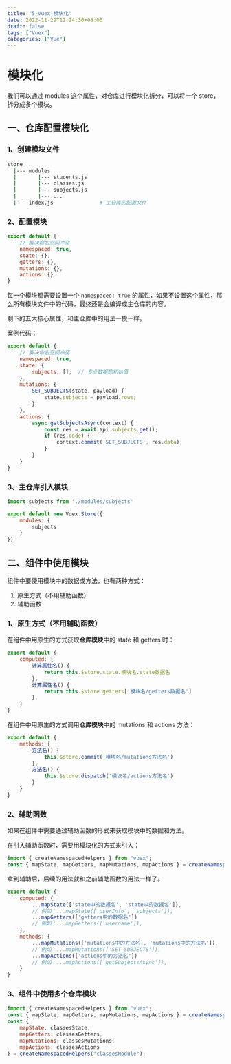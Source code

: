 ```yaml
---
title: "5-Vuex-模块化"
date: 2022-11-22T12:24:30+08:00
draft: false
tags: ["Vuex"]
categories: ["Vue"]
---
```

# 模块化

我们可以通过 modules 这个属性，对仓库进行模块化拆分，可以将一个 store，拆分成多个模块。

## 一、仓库配置模块化

### 1、创建模块文件

```bash
store
  |--- modules
  |       |--- students.js
  |       |--- classes.js
  |       |--- subjects.js
  |       |--- ...
  |--- index.js     		  # 主仓库的配置文件
```

### 2、配置模块

```js
export default {
    // 解决命名空间冲突
    namespaced: true,
    state: {},
    getters: {},
    mutations: {},
    actions: {}
}
```

每一个模块都需要设置一个 `namespaced: true` 的属性，如果不设置这个属性，那么所有模块文件中的代码，最终还是会编译成主仓库的内容。

剩下的五大核心属性，和主仓库中的用法一模一样。

案例代码：

```js
export default {
    // 解决命名空间冲突
    namespaced: true,
    state: {
        subjects: [],  // 专业数据的初始值
    },
    mutations: {
        SET_SUBJECTS(state, payload) {
            state.subjects = payload.rows;
        }
    },
    actions: {
        async getSubjectsAsync(context) {
            const res = await api.subjects.get();
            if (res.code) {
                context.commit('SET_SUBJECTS', res.data);
            }
        }
    }
}
```

### 3、主仓库引入模块

```js
import subjects from './modules/subjects'

export default new Vuex.Store({
    modules: {
        subjects
    }
})
```

## 二、组件中使用模块

组件中要使用模块中的数据或方法，也有两种方式：

1. 原生方式（不用辅助函数）
2. 辅助函数

### 1、原生方式（不用辅助函数）

在组件中用原生的方式获取**仓库模块**中的 state 和 getters 时：

```js
export default {
    computed: {
        计算属性名() {
            return this.$store.state.模块名.state数据名
        },
        计算属性名() {
            return this.$store.getters['模块名/getters数据名']
        },
    }
}
```

在组件中用原生的方式调用**仓库模块**中的 mutations 和 actions 方法：

```js
export default {
    methods: {
        方法名() {
            this.$store.commit('模块名/mutations方法名')
        },
        方法名() {
            this.$store.dispatch('模块名/actions方法名')
        }
    }
}
```

### 2、辅助函数

如果在组件中需要通过辅助函数的形式来获取模块中的数据和方法。

在引入辅助函数时，需要用模块化的方式来引入：

```js
import { createNamespacedHelpers } from "vuex";
const { mapState, mapGetters, mapMutations, mapActions } = createNamespacedHelpers("模块名");
```

拿到辅助后，后续的用法就和之前辅助函数的用法一样了。

```js
export default {
    computed: {
        ...mapState(['state中的数据名', 'state中的数据名']),
        // 例如：...mapState(['userInfo', 'subjects']),
        ...mapGetters(['getters中的数据名'])
        // 例如：...mapGetters(['username']),
    },
    methods: {
        ...mapMutations(['mutations中的方法名', 'mutations中的方法名']),
        // 例如：...mapMutations(['SET_SUBJECTS']),
        ...mapActions(['actions中的方法名'])
        // 例如：...mapActions(['getSubjectsAsync']),
    }
}
```

### 3、组件中使用多个仓库模块

```js
import { createNamespacedHelpers } from "vuex";
const { mapState, mapGetters, mapMutations, mapActions } = createNamespacedHelpers("subejctsModule");
const { 
    mapState: classesState, 
    mapGetters: classesGetters, 
    mapMutations: classesMutations, 
    mapActions: classesActions
} = createNamespacedHelpers("classesModule");
```





